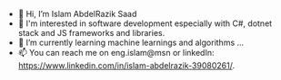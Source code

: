 - 👋 Hi, I’m Islam AbdelRazik Saad
- 👀 I'm interested in software development especially with C#, dotnet stack and JS frameworks and libraries.
- 🌱 I’m currently learning machine learnings and algorithms ...
- 📫 You can reach me on eng.islam@msn or linkedIn: https://www.linkedin.com/in/islam-abdelrazik-39080261/.

<!---
islam-abdelrazik/islam-abdelrazik is a ✨ special ✨ repository because its `README.md` (this file) appears on your GitHub profile.
You can click the Preview link to take a look at your changes.
--->
